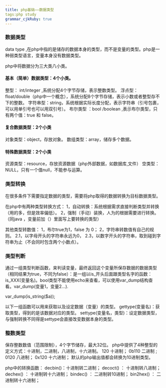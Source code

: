 ```yaml
---
title: php基础——数据类型
tags:php study
grammar_cjkRuby: true
---
```

### 数据类型
data type ,在php中指的是储存的数据本身的类型，而不是变量的类型。php是一种弱类型语言，变量本身没有数据类型。 

php中将数据分为三大类八小类。
#### 基本（简单）数据类型：4个小类。
整型： int/integer ,系统分配4个字节存储，表示整数类型。
浮点型：float/double（php中一个概念），系统分配8个字节存储，表示小数或者整型存不下的整数。
字符串型：string，系统根据实际长度分配，表示字符串（引号包裹，可以用单引号也可以用双引号）。
布尔类型 ：bool /boolean ,表示布尔类型，只有两个值：true 和 false。

#### 复合数据类型：2个小类
对象类型：object，存放对象。
数组类型：array，储存多个数据。

#### 特殊数据类型：2个小类
资源类型：resource，存放资源数据（php外部数据，如数据库,文件）
空类型： NULL，只有一个值null，不能参与运算。


### 类型转换
在很多条件下需要指定数据的类型，需要将php取得的数据转换为目标数据类型。

在php中有两种类型转换方式：
1，自动转换：系统根据需求直接判断类型并转换（用的多，但是效率偏低）。
2，强制（手动）装换，人为的根据需要进行转换。（同java ，变量前加（）里面写上要转换的类型）

其他类型转数值：
1，布尔true为1，false 为 0；
2，字符串转数值有自己的规则。
	2.1，以字母开头的字符串永远为0，
	2.3，以数字开头的字符串，取到碰到字符串为止（不会同时包含两个小数点）。


### 类型判断
通过一组类型判断函数，来判读变量，最终返回这个变量所保存数据的数据类型（相同结果为true，不同为false）：是一组以is_开头后面跟类型名字的函数：is_XXX(变量名)。bool类型不能使用echo来查看，可以使用var_dump结构查看。var_dump(变量1，变量2...).

var_dump(is_string($a));


以下一组函数可以用来获取以及设定数据（变量）的类型。
gettype(变量名)：获取类型，得到的是该数据对应的类型。
settype(变量名，类型)：设定数据类型，与强制转换不同得是settype会直接改变数据本身的类型。

### 整数类型
保存整数数值（范围限制），4个字节储存，最大32位。
php中提供了4种整型的定义方式：十进制，二进制，八进制，十六进制。
120   十进制；
0b110   二进制 ;
0120   八进制；
0x120  十六进制；
默认的php输出值都会转换为10进制类型。

php中的转换函数：
decbin()：十进制转二进制；
decoct() ： 十进制转八进制；
dechex() ： 十进制转十六进制；
bindec() ： 二进制转10进制；
bin2hex() ： 二进制转十六进制；



